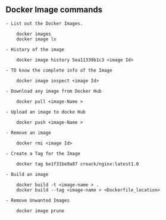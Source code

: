 ##  Docker Image commands

	- List out the Docker Images.

	  	docker images
	  	docker image ls

	- History of the image 

		docker image history 5ea11339b1c3 <image Id>

	- TO know the complete info of the Image

	    docker image inspect <image Id>

	- Download any image from Docker Hub

	    docker pull <image-Name >

	- Upload an image to docke Hub

		docker push <image-Name >

	- Remove an image 

	    docker rmi <image Id>

	- Create a Tag for the Image

		docker tag be1f31be9a87 creack/nginx:latest1.0
    
    - Build an image

        docker build -t <image-name > .
        docker build --tag <image-name > <Dockerfile_location>
	
    - Remove Unwanted Images
    
        docker image prune
	
 

